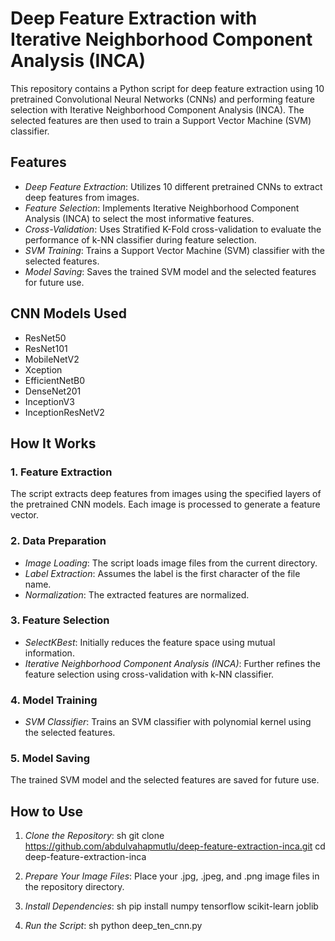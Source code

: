 # Deep Feature Extraction with Iterative Neighborhood Component Analysis (INCA)
This repository contains a Python script for deep feature extraction using 10 pretrained Convolutional Neural Networks (CNNs) and performing feature selection with Iterative Neighborhood Component Analysis (INCA). The selected features are then used to train a Support Vector Machine (SVM) classifier.

## Features

- *Deep Feature Extraction*: Utilizes 10 different pretrained CNNs to extract deep features from images.
- *Feature Selection*: Implements Iterative Neighborhood Component Analysis (INCA) to select the most informative features.
- *Cross-Validation*: Uses Stratified K-Fold cross-validation to evaluate the performance of k-NN classifier during feature selection.
- *SVM Training*: Trains a Support Vector Machine (SVM) classifier with the selected features.
- *Model Saving*: Saves the trained SVM model and the selected features for future use.

## CNN Models Used

- ResNet50
- ResNet101
- MobileNetV2
- Xception
- EfficientNetB0
- DenseNet201
- InceptionV3
- InceptionResNetV2

## How It Works

### 1. Feature Extraction
The script extracts deep features from images using the specified layers of the pretrained CNN models. Each image is processed to generate a feature vector.

### 2. Data Preparation
- *Image Loading*: The script loads image files from the current directory.
- *Label Extraction*: Assumes the label is the first character of the file name.
- *Normalization*: The extracted features are normalized.

### 3. Feature Selection
- *SelectKBest*: Initially reduces the feature space using mutual information.
- *Iterative Neighborhood Component Analysis (INCA)*: Further refines the feature selection using cross-validation with k-NN classifier.

### 4. Model Training
- *SVM Classifier*: Trains an SVM classifier with polynomial kernel using the selected features.

### 5. Model Saving
The trained SVM model and the selected features are saved for future use.

## How to Use

1. *Clone the Repository*:
   sh
   git clone https://github.com/abdulvahapmutlu/deep-feature-extraction-inca.git
   cd deep-feature-extraction-inca
   

2. *Prepare Your Image Files*: Place your .jpg, .jpeg, and .png image files in the repository directory.

3. *Install Dependencies*:
   sh
   pip install numpy tensorflow scikit-learn joblib
   

4. *Run the Script*:
   sh
   python deep_ten_cnn.py

